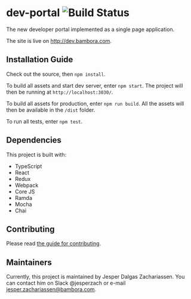 # dev-portal ![Build Status](https://bambora-online.visualstudio.com/_apis/public/build/definitions/d5eb93c7-ebc3-41a6-b7a8-30c9cc75784d/1/badge "Build status")

The new developer portal implemented as a single page application.

The site is live on http://dev.bambora.com.

## Installation Guide
Check out the source, then `npm install`.

To build all assets and start dev server, enter `npm start`.
The project will then be running at `http://localhost:3030/`.

To build all assets for production, enter `npm run build`.
All the assets will then be available in the `/dist` folder.

To run all tests, enter `npm test`.

## Dependencies
This project is built with:
* TypeScript
* React
* Redux
* Webpack
* Core JS
* Ramda
* Mocha
* Chai

## Contributing
Please read [the guide for contributing](https://github.com/bambora/dev-portal/blob/master/CONTRIBUTING.md).

## Maintainers
Currently, this project is maintained by Jesper Dalgas Zachariassen.
You can contact him on Slack @jesperzach or e-mail jesper.zachariassen@bambora.com.
